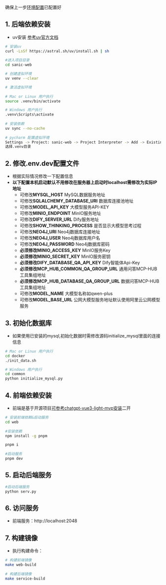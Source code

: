
确保上一步[环境配置](environment.md)已配置好



## 1. 后端依赖安装  
   - uv安装 [参考uv官方文档](https://docs.astral.sh/uv/getting-started/installation/)
```bash
# 安装uv
curl -LsSf https://astral.sh/uv/install.sh | sh
   
#进入项目目录
cd sanic-web

# 创建虚拟环境
uv venv --clear

# 激活虚拟环境
   
# Mac or Linux 用户执行
source .venv/bin/activate

# Windows 用户执行
.venv\Scripts\activate
   
# 安装依赖
uv sync --no-cache
   
# pycharm 配置虚拟环境
Settings -> Project: sanic-web -> Project Interpreter -> Add -> Existing environment
选择.venv目录
```

## 2. 修改.env.dev配置文件
- 根据实际情况修改一下配置信息
- **以下配置本机启动默认不用修改在服务器上启动时localhost需修改为实际IP地址**
    - 可修改**MYSQL_HOST** MySQL数据服务地址
    - 可修改**SQLALCHEMY_DATABASE_URI** 数据库连接池地址
    - 可修改**MODEL_API_KEY** 大模型服务API-KEY
    - 可修改**MINIO_ENDPOINT** MinIO服务地址
    - 可修改**DIFY_SERVER_URL** Dify服务地址
    - 可修改**SHOW_THINKING_PROCESS** 是否显示大模型思考过程
    - 可修改**NEO4J_URI**  Neo4j数据库连接地址
    - 可修改**NEO4J_USER** Neo4j数据库用户名
    - 可修改**NEO4J_PASSWORD** Neo4j数据库密码
    - **必须修改MINIO_ACCESS_KEY** MinIO服务Key
    - **必须修改MINIO_SECRET_KEY** MinIO服务密钥
    - **必须修改DIFY_DATABASE_QA_API_KEY** Dify智能体Api-Key
    - **必须修改MCP_HUB_COMMON_QA_GROUP_URL** 通用问答MCP-HUB工具集组地址
    - **必须修改MCP_HUB_DATABASE_QA_GROUP_URL** 数据问答MCP-HUB工具集组地址
    - 可修改**MODEL_NAME** 大模型名称如qwen-plus
    - 可修改**MODEL_BASE_URL** 公网大模型服务地址默认使用阿里云公网模型服务
  
## 3. 初始化数据库
- 如果使用已安装的mysql,初始化数据时需修改源码initialize_mysql里面的连接信息
```bash
# Mac or Linux 用户执行
cd docker
./init_data.sh

# Windows 用户执行
cd common
python initialize_mysql.py
```

## 4. 前端依赖安装  
- 前端是基于开源项目[可参考chatgpt-vue3-light-mvp安装](https://github.com/pdsuwwz/chatgpt-vue3-light-mvp)二开
 
```bash
# 安装前端依赖&启动服务
cd web
   
#安装依赖
npm install -g pnpm

pnpm i
   
#启动服务
pnpm dev
```

## 5. 启动后端服务
```bash
#启动后端服务
python serv.py
```

## 6. 访问服务
- 前端服务：http://localhost:2048


## 7. 构建镜像

- 执行构建命令：
```bash
# 构建前端镜像 
make web-build
  
# 构建后端镜像
make service-build
```